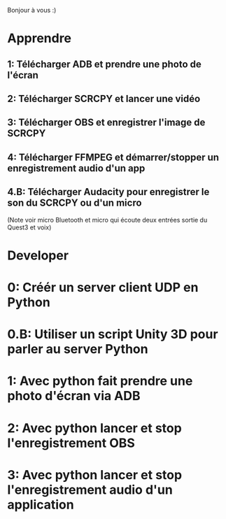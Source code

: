 Bonjour à vous :)


# Apprendre

## 1: Télécharger ADB et prendre une photo de l'écran

## 2: Télécharger SCRCPY et lancer une vidéo

## 3: Télécharger OBS et enregistrer l'image de SCRCPY

## 4: Télécharger FFMPEG et démarrer/stopper un enregistrement audio d'un app

## 4.B: Télécharger Audacity pour enregistrer le son du SCRCPY ou d'un micro 

(Note voir micro Bluetooth et micro qui écoute deux entrées sortie du Quest3 et voix)


# Developer

# 0: Créér un server client UDP en Python 

# 0.B: Utiliser un script Unity 3D pour parler au server Python 

# 1: Avec python fait prendre une photo d'écran via ADB

# 2: Avec python lancer et stop l'enregistrement OBS

# 3: Avec python lancer et stop l'enregistrement audio d'un application



